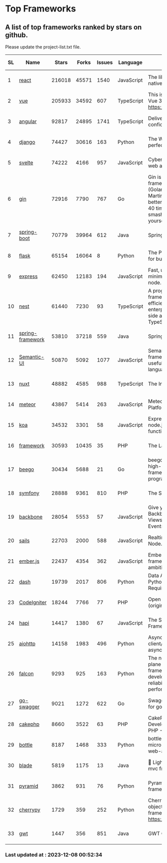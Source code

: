# Top Frameworks
## A list of top frameworks ranked by stars on github.  
Please update the project-list.txt file.

| SL| Name  | Stars| Forks| Issues | Language | Description | Last Commit |
| --| ------| -----| ---- | ------ | -------- | ----------- | ----------- |
| 1 | [react](https://github.com/facebook/react) | 216018 | 45571 | 1540 | JavaScript | The library for web and native user interfaces. | 2023-12-07 22:08:52 |
| 2 | [vue](https://github.com/vuejs/vue) | 205933 | 34592 | 607 | TypeScript | This is the repo for Vue 2. For Vue 3, go to https://github.com/vuejs/core | 2023-12-07 09:07:15 |
| 3 | [angular](https://github.com/angular/angular) | 92817 | 24895 | 1741 | TypeScript | Deliver web apps with confidence 🚀 | 2023-12-07 21:21:15 |
| 4 | [django](https://github.com/django/django) | 74427 | 30616 | 163 | Python | The Web framework for perfectionists with deadlines. | 2023-12-07 19:50:18 |
| 5 | [svelte](https://github.com/sveltejs/svelte) | 74222 | 4166 | 957 | JavaScript | Cybernetically enhanced web apps | 2023-12-07 19:20:44 |
| 6 | [gin](https://github.com/gin-gonic/gin) | 72916 | 7790 | 767 | Go | Gin is a HTTP web framework written in Go (Golang). It features a Martini-like API with much better performance -- up to 40 times faster. If you need smashing performance, get yourself some Gin. | 2023-12-07 00:38:55 |
| 7 | [spring-boot](https://github.com/spring-projects/spring-boot) | 70779 | 39964 | 612 | Java | Spring Boot | 2023-12-07 18:49:40 |
| 8 | [flask](https://github.com/pallets/flask) | 65154 | 16064 | 8 | Python | The Python micro framework for building web applications. | 2023-12-04 22:26:30 |
| 9 | [express](https://github.com/expressjs/express) | 62450 | 12183 | 194 | JavaScript | Fast, unopinionated, minimalist web framework for node. | 2023-06-04 15:47:20 |
| 10 | [nest](https://github.com/nestjs/nest) | 61440 | 7230 | 93 | TypeScript | A progressive Node.js framework for building efficient, scalable, and enterprise-grade server-side applications with TypeScript/JavaScript 🚀 | 2023-12-07 07:20:32 |
| 11 | [spring-framework](https://github.com/spring-projects/spring-framework) | 53810 | 37218 | 559 | Java | Spring Framework | 2023-12-07 22:14:17 |
| 12 | [Semantic-UI](https://github.com/Semantic-Org/Semantic-UI) | 50870 | 5092 | 1077 | JavaScript | Semantic is a UI component framework based around useful principles from natural language. | 2023-01-11 17:05:32 |
| 13 | [nuxt](https://github.com/nuxt/nuxt) | 48882 | 4585 | 988 | TypeScript | The Intuitive Vue Framework. | 2023-12-07 20:47:39 |
| 14 | [meteor](https://github.com/meteor/meteor) | 43867 | 5414 | 263 | JavaScript | Meteor, the JavaScript App Platform | 2023-12-07 13:23:06 |
| 15 | [koa](https://github.com/koajs/koa) | 34532 | 3301 | 58 | JavaScript | Expressive middleware for node.js using ES2017 async functions | 2023-11-08 15:05:20 |
| 16 | [framework](https://github.com/laravel/framework) | 30593 | 10435 | 35 | PHP | The Laravel Framework. | 2023-12-07 19:28:35 |
| 17 | [beego](https://github.com/beego/beego) | 30434 | 5688 | 21 | Go | beego is an open-source, high-performance web framework for the Go programming language. | 2023-11-27 15:42:07 |
| 18 | [symfony](https://github.com/symfony/symfony) | 28888 | 9361 | 810 | PHP | The Symfony PHP framework | 2023-12-06 12:29:28 |
| 19 | [backbone](https://github.com/jashkenas/backbone) | 28054 | 5553 | 57 | JavaScript | Give your JS App some Backbone with Models, Views, Collections, and Events | 2023-08-10 22:05:08 |
| 20 | [sails](https://github.com/balderdashy/sails) | 22703 | 2000 | 588 | JavaScript | Realtime MVC Framework for Node.js | 2023-09-01 21:26:40 |
| 21 | [ember.js](https://github.com/emberjs/ember.js) | 22437 | 4354 | 362 | JavaScript | Ember.js - A JavaScript framework for creating ambitious web applications | 2023-12-01 19:08:30 |
| 22 | [dash](https://github.com/plotly/dash) | 19739 | 2017 | 806 | Python | Data Apps & Dashboards for Python. No JavaScript Required. | 2023-12-01 19:07:19 |
| 23 | [CodeIgniter](https://github.com/bcit-ci/CodeIgniter) | 18244 | 7766 | 77 | PHP | Open Source PHP Framework (originally from EllisLab) | 2023-04-07 17:57:13 |
| 24 | [hapi](https://github.com/hapijs/hapi) | 14417 | 1380 | 67 | JavaScript | The Simple, Secure Framework Developers Trust | 2023-09-18 11:40:11 |
| 25 | [aiohttp](https://github.com/aio-libs/aiohttp) | 14158 | 1983 | 496 | Python | Asynchronous HTTP client/server framework for asyncio and Python | 2023-12-07 11:07:10 |
| 26 | [falcon](https://github.com/falconry/falcon) | 9293 | 925 | 163 | Python | The no-magic web data plane API and microservices framework for Python developers, with a focus on reliability, correctness, and performance at scale. | 2023-12-05 21:29:41 |
| 27 | [go-swagger](https://github.com/go-swagger/go-swagger) | 9021 | 1272 | 622 | Go | Swagger 2.0 implementation for go | 2023-11-27 18:56:08 |
| 28 | [cakephp](https://github.com/cakephp/cakephp) | 8660 | 3522 | 63 | PHP | CakePHP: The Rapid Development Framework for PHP - Official Repository | 2023-12-07 03:39:28 |
| 29 | [bottle](https://github.com/bottlepy/bottle) | 8187 | 1468 | 333 | Python | bottle.py is a fast and simple micro-framework for python web-applications. | 2022-09-05 15:24:52 |
| 30 | [blade](https://github.com/lets-blade/blade) | 5819 | 1175 | 13 | Java | :rocket: Lightning fast and elegant mvc framework for Java8 | 2023-06-16 05:18:49 |
| 31 | [pyramid](https://github.com/Pylons/pyramid) | 3862 | 931 | 76 | Python | Pyramid - A Python web framework | 2023-09-14 21:55:43 |
| 32 | [cherrypy](https://github.com/cherrypy/cherrypy) | 1729 | 359 | 252 | Python | CherryPy is a pythonic, object-oriented HTTP framework.      https://cherrypy.dev | 2023-08-04 13:52:17 |
| 33 | [gwt](https://github.com/gwtproject/gwt) | 1447 | 356 | 851 | Java | GWT Open Source Project | 2023-12-06 22:14:27 |

### Last updated at : 2023-12-08 00:52:34
